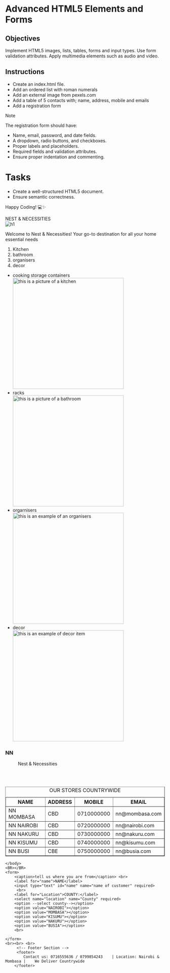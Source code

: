 # Advanced HTML5 Elements and Forms

## Objectives
Implement HTML5 images, lists, tables, forms and input types.
Use form validation attributes.
Apply multimedia elements such as audio and video.

## Instructions

- Create an index.html file.
- Add an ordered list with roman numerals
- Add an external image from pexels.com
- Add a table of 5 contacts with; name, address, mobile and emails
- Add a registration form

>[!NOTE]
>  The registration form should have:
>- Name, email, password, and date fields.
>- A dropdown, radio buttons, and checkboxes.
>- Proper labels and placeholders.
>- Required fields and validation attributes.
>- Ensure proper indentation and commenting.
 
# Tasks
- Create a well-structured HTML5 document.
- Ensure semantic correctness.

Happy Coding! 💻✨
<!DOCTYPE html>
<HTml>
    <head>NEST & NECESSITIES <br> <img src="https://images.pexels.com/photos/6035313/pexels-photo-6035313.jpeg?auto=compress&cs=tinysrgb&w=400" alt="h1"></head>
    <body>
        <p>Welcome to Nest & Necessities! Your go-to destination for all your home essential needs </p>
        <p><ol >
            <li>Kitchen</li>
            <li>bathroom</li>
            <li>organisers</li>
            <li>decor</li>
        </ol>
    <ul>
        <li>cooking storage containers <br> <img src="https://images.pexels.com/photos/3847466/pexels-photo-3847466.jpeg?auto=compress&cs=tinysrgb&w=400" alt="this is a picture of a kitchen" with="350" height="350"> </li>
        <li>racks <br><img src="https://images.pexels.com/photos/3316926/pexels-photo-3316926.jpeg?auto=compress&cs=tinysrgb&w=400" alt="this is a picture of a bathroom" with="350" height="350"></li>
        <li>orgarnisers <br> <img src="https://images.pexels.com/photos/11885892/pexels-photo-11885892.jpeg?auto=compress&cs=tinysrgb&w=400" alt=" this is an example of an organisers" with="350" height="350"></li>
        <li>decor <br> <img src="https://images.pexels.com/photos/1099816/pexels-photo-1099816.jpeg?auto=compress&cs=tinysrgb&w=400" alt="this is an example of decor item" with="350" height="350"></li>
    </ul>
<h3>NN</h3>
<dl><dt>
    <dd>Nest & Necessities</dd>
</dt></dl>
</p>
<table border="1">
    <thead></thead>
    <CAption>OUR STORES COUNTRYWIDE</CAption>
    <TR>
        <th>NAME</th>
        <th>ADDRESS </ADDRess></th>
        <th>MOBILE </th>
        <th>EMAIL </th>
    </TR>
    <tbody>
    <tr>
        <td>NN MOMBASA</td>
        <td>CBD</td>
        <td>0710000000</td>
        <td>nn@mombasa.com</td>
    </tr>
    <tr>
        <td>NN NAIROBI</td>
        <td>CBD</td>
        <td>0720000000</td>
        <td>nn@nairobi.com</td>
    </tr>
    <tr>
        <td>NN NAKURU</td>
        <td>CBD</td>
        <td>0730000000</td>
        <td>nn@nakuru.com</td>
    </tr>
    <tr>
        <td>NN KISUMU</td>
        <td>CBD</td>
        <td>0740000000</td>
        <td>nn@kisumu.com</td>
    </tr>
    <tr>
        <td>NN BUSI</td>
        <td>CBE</td>
        <td>0750000000</td>
        <td>nn@busia.com</td>
    </tr>
    </tbody>
<BR></BR>
</table>
    
    </body>
    <BR></BR>
    <form>
        <caption>tell us where you are from</caption> <br>
        <label for="name">NAME</label>
        <input type="text" id="name" name="name of customer" required>
         <br> 
        <label for="Location">COUNTY:</label>
        <select name="location" name="County" required>
        <option --select county--></option>
        <option value="NAIROBI"></option>
        <option value="MOMBASA"></option>
        <option value="KISUMU"></option>
        <option value="NAKURU"></option>
        <option value="BUSIA"></option>
        <br> 
        
    </form>
    <br><br> <br>
         <!-- Footer Section -->
         <footer>
            Contact us: 0716555636 / 0799854243    | Location: Nairobi & Mombasa |    We Deliver Countrywide
        </footer>
</HTml>
